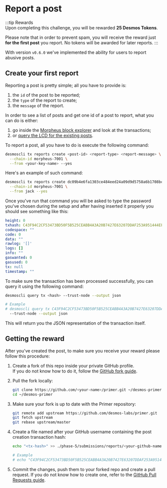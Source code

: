 # Report a post
:::tip Rewards  
Upon completing this challenge, you will be rewarded **25 Desmos Tokens**. 
  
Please note that in order to prevent spam, you will receive the reward just **for the first post** you report. No tokens will be awarded for later reports.
:::

With version `v0.6.0` we've implemented the ability for users to report abusive posts. 

## Create your first report
Reporting a post is pretty simple; all you have to provide is:

1. the `id` of the post to be reported; 
2. the `type` of the report to create;
3. the `message` of the report.

In order to see a list of posts and get one id of a post to report, what you can do is either: 

1. go inside the [Morpheus block explorer](https://morpheus.desmos.network/transactions) and look at the transactions; 
2. or [query the LCD for the existing posts](http://lcd.morpheus.desmos.network:1317/posts).

To report a post, all you have to do is execute the following command:

```bash
desmoscli tx reports create <post-id> <report-type> <report-message> \
  --chain-id morpheus-7001 \
  --from <your-key-name> --yes
```

Here's an example of such command: 

```bash
desmoscli tx reports create dc09b4e6fa1303ce484eed24a09d9d5758a6b1708bc9b3ffeb37f5e747d0e348 scam "this post is a scam" \
  --chain-id morpheus-7001 \
  --from jack --yes
```

Once you've run that command you will be asked to type the password you've chosen during the setup and after having inserted it properly you should see something like this: 

```yml
height: 0
txhash: C43F94C2CF53473BD50F5B525CEABB4A3A20B7427E63207DDAF253A951444EFB
codespace: ""
code: 0
data: ""
rawlog: '[]'
logs: []
info: ""
gaswanted: 0
gasused: 0
tx: null
timestamp: ""
```

To make sure the transaction has been processed successfully, you can query it using the following command: 

```bash
desmoscli query tx <hash> --trust-node --output json

# Example
# desmoscli query tx C43F94C2CF53473BD50F5B525CEABB4A3A20B7427E63207DDAF253A951444EFB \
  --trust-node --output json
``` 

This will return you the JSON representation of the transaction itself.

## Getting the reward 
After you've created the post, to make sure you receive your reward please follow this procedure: 

1. Create a fork of this repo inside your private GitHub profile.  
   If you do not know how to do it, follow the [GitHub fork guide](https://help.github.com/en/github/getting-started-with-github/fork-a-repo).

2. Pull the fork locally:  
   ```bash
   git clone https://github.com/<your-name>/primer.git ~/desmos-primer
   cd ~/desmos-primer
   ```
   
3. Make sure your fork is up to date with the Primer repository:  
   ```bash
   git remote add upstream https://github.com/desmos-labs/primer.git
   git fetch upstream
   git rebase upstream/master
   ```

4. Create a file named after your GitHub username containing the post creation transaction hash:  
   ```bash
   echo "<tx-hash>" >> ./phase-5/submissions/reports/<your-github-name>
   
   # Example
   # echo "C43F94C2CF53473BD50F5B525CEABB4A3A20B7427E63207DDAF253A951444EFB" >> ./phase-5/submissions/reports/RiccardoM
   ```

5. Commit the changes, push them to your forked repo and create a pull request. If you do not know how to create one, refer to the [GitHub Pull Requests guide](https://help.github.com/en/github/collaborating-with-issues-and-pull-requests/creating-a-pull-request).
